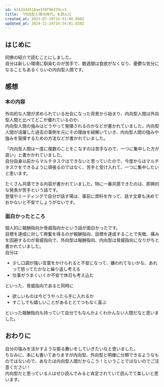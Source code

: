 ```yaml
---
id: 67433dd518ae3f8f9637dcc3
title: 「内向型人間の時代」を読んだ
created_at: 2023-07-29T14:53:00.000Z
updated_at: 2024-11-24T14:54:01.858Z
---
```


<h2>はじめに</h2>
<p>同僚の紹介で読むことにしました。<br>
自分は新しい環境に馴染むのが苦手で、数週間は食欲がなくなり、憂鬱な気分になることもあるくらいの内向型人間です。</p>
<h2>感想</h2>
<h3>本の内容</h3>
<p>外向的な人間が求められている社会になった背景から始まり、内向型人間は外向型人間と比べてどこが優れているのか、<br>
内向型人間の強みはどうやって発揮されるのかなどが書かれていました。内向型人間が活躍した過去の事例を元にその理由を紐解いていき、内向型人間の強みや強みを発揮するための方法などが書かれていました。</p>
<p>「内向型人間は一度に複数のことをこなすのは苦手なので、一つに集中した方が良い」と書かかれていました。<br>
自分自身以前からマルチタスクはできないと思っていたので、今度からはマルチタスクをできるように頑張るのではなく、苦手と受け入れて、一つに集中したいと思います。</p>
<p>たくさん共感できる内容が書かれていました。特に一番共感できたのは、即興的な発表が苦手という話です。<br>
登壇やミーティングで自分が話す場は、事前に資料を作って、話す文章も決めておかないと不安でしょうがないです。</p>
<h3>面白かったところ</h3>
<p>個人的に報酬指向か脅威指向かという話が面白かったです。<br>
目標を達成に対して興奮を得るのが報酬指向、目標を達成することで失敗、痛みを回避するのが脅威指向で、外向型は報酬指向、内向型は脅威指向になりがちと書かれていました。<br>
自分は</p>
<ul>
<li>少し口調が強い言葉をかけられると不安になって、嫌われてないかな、あれって怒ってたかなと繰り返し考える</li>
<li>仕事がうまくいくか不安で休日も考え込む</li>
</ul>
<p>といった、脅威指向であると同時に</p>
<ul>
<li>欲しいものは今どうやったら手に入れるか</li>
<li>すこしでも嬉しいことがあるととてつもなく喜ぶ</li>
</ul>
<p>といった報酬指向も持っていて自分でもなんかよくわかんない人間だなと思いました。</p>
<h2>おわりに</h2>
<p>自分の強みを活かすような振る舞いをしていきたいなと思いました。<br>
ちなみに、本にも書いてありますが内向型、外向型と明確に分類できるようなものではないので、あなたは内向型人間だからこう！ということではないのでご注意ください！<br>
内向型だと思っている人はぜひ読んでみると肯定されていて読んでて楽しいと思います。</p>

